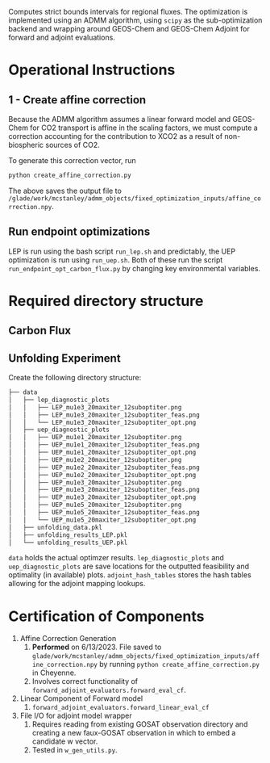 Computes strict bounds intervals for regional fluxes. The optimization is implemented
using an ADMM algorithm, using `scipy` as the sub-optimization backend and wrapping around
GEOS-Chem and GEOS-Chem Adjoint for forward and adjoint evaluations.

# Operational Instructions
## 1 - Create affine correction
Because the ADMM algorithm assumes a linear forward model and GEOS-Chem for CO2 transport is affine in the scaling factors, we must compute a correction accounting for the contribution to XCO2 as a result of non-biospheric sources of CO2.

To generate this correction vector, run
```bash
python create_affine_correction.py
```
The above saves the output file to `/glade/work/mcstanley/admm_objects/fixed_optimization_inputs/affine_correction.npy`.

## Run endpoint optimizations
LEP is run using the bash script `run_lep.sh` and predictably, the UEP optimization is run using `run_uep.sh`. Both of these run the script `run_endpoint_opt_carbon_flux.py` by changing key environmental variables.

# Required directory structure
## Carbon Flux
>>

## Unfolding Experiment
Create the following directory structure:
```bash
├── data
│   ├── lep_diagnostic_plots
│   │   ├── LEP_mu1e3_20maxiter_12suboptiter.png
│   │   ├── LEP_mu1e3_20maxiter_12suboptiter_feas.png
│   │   └── LEP_mu1e3_20maxiter_12suboptiter_opt.png
│   ├── uep_diagnostic_plots
│   │   ├── UEP_mu1e1_20maxiter_12suboptiter.png
│   │   ├── UEP_mu1e1_20maxiter_12suboptiter_feas.png
│   │   ├── UEP_mu1e1_20maxiter_12suboptiter_opt.png
│   │   ├── UEP_mu1e2_20maxiter_12suboptiter.png
│   │   ├── UEP_mu1e2_20maxiter_12suboptiter_feas.png
│   │   ├── UEP_mu1e2_20maxiter_12suboptiter_opt.png
│   │   ├── UEP_mu1e3_20maxiter_12suboptiter.png
│   │   ├── UEP_mu1e3_20maxiter_12suboptiter_feas.png
│   │   ├── UEP_mu1e3_20maxiter_12suboptiter_opt.png
│   │   ├── UEP_mu1e5_20maxiter_12suboptiter.png
│   │   ├── UEP_mu1e5_20maxiter_12suboptiter_feas.png
│   │   └── UEP_mu1e5_20maxiter_12suboptiter_opt.png
│   ├── unfolding_data.pkl
│   ├── unfolding_results_LEP.pkl
│   └── unfolding_results_UEP.pkl
```
`data` holds the actual optimzer results. `lep_diagnostic_plots` and `uep_diagnostic_plots` are save locations for the outputted feasibility and optimality (in available) plots. `adjoint_hash_tables` stores the hash tables allowing for the adjoint mapping lookups.

# Certification of Components
1. Affine Correction Generation
    1. __Performed__ on 6/13/2023. File saved to `glade/work/mcstanley/admm_objects/fixed_optimization_inputs/affine_correction.npy` by running `python create_affine_correction.py` in Cheyenne.
    2. Involves correct functionality of `forward_adjoint_evaluators.forward_eval_cf`.
2. Linear Component of Forward model
    1. `forward_adjoint_evaluators.forward_linear_eval_cf`
3. File I/O for adjoint model wrapper
    1. Requires reading from existing GOSAT observation directory and creating a new faux-GOSAT observation in which to embed a candidate w vector.
    2. Tested in `w_gen_utils.py`.